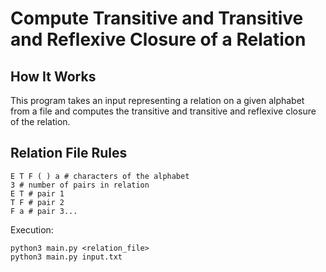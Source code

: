# Compute Transitive and Transitive and Reflexive Closure of a Relation

## How It Works

This program takes an input representing a relation on a given alphabet from a file and computes the transitive and transitive and reflexive closure of the relation.

## Relation File Rules

```
E T F ( ) a # characters of the alphabet
3 # number of pairs in relation
E T # pair 1
T F # pair 2
F a # pair 3...
```

Execution:
```
python3 main.py <relation_file>
python3 main.py input.txt
```



